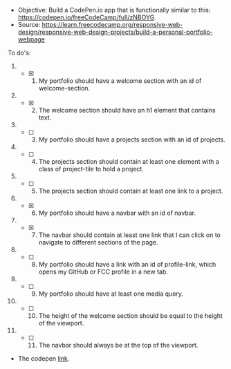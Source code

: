 * Objective: Build a CodePen.io app that is functionally similar to this: https://codepen.io/freeCodeCamp/full/zNBOYG.
* Source: https://learn.freecodecamp.org/responsive-web-design/responsive-web-design-projects/build-a-personal-portfolio-webpage

To do's:
1. * [x] 1. My portfolio should have a welcome section with an id of welcome-section.
2. * [x] 2. The welcome section should have an h1 element that contains text.
3. * [ ] 3. My portfolio should have a projects section with an id of projects.
4. * [ ] 4. The projects section should contain at least one element with a class of project-tile to hold a project.
5. * [ ] 5. The projects section should contain at least one link to a project.
6. * [x] 6. My portfolio should have a navbar with an id of navbar.
7. * [x] 7. The navbar should contain at least one link that I can click on to navigate to different sections of the page.
8. * [ ] 8. My portfolio should have a link with an id of profile-link, which opens my GitHub or FCC profile in a new tab.
9. * [ ] 9. My portfolio should have at least one media query.
10. * [ ] 10. The height of the welcome section should be equal to the height of the viewport.
11. * [ ] 11. The navbar should always be at the top of the viewport.

* The codepen [link](https://link).